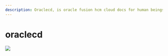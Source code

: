```yaml
---
description: Oraclecd, is oracle fusion hcm cloud docs for human beings.
---
```


# oraclecd

![](https://design.oracle.com/asset/images/1secc-bg.png)
